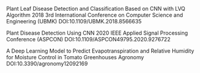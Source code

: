 Plant Leaf Disease Detection and Classification Based on CNN with LVQ Algorithm
2018 3rd International Conference on Computer Science and Engineering (UBMK)
DOI:10.1109/UBMK.2018.8566635

Plant Disease Detection Using CNN
2020 IEEE Applied Signal Processing Conference (ASPCON)
DOI:10.1109/ASPCON49795.2020.9276722

A Deep Learning Model to Predict Evapotranspiration and Relative Humidity for Moisture Control in Tomato Greenhouses
Agronomy
DOI:10.3390/agronomy12092169
